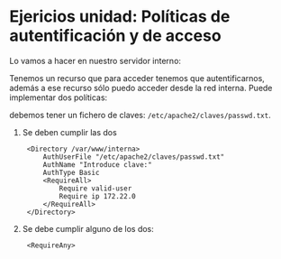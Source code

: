 # Ejericios unidad: Políticas de autentificación y de acceso

Lo vamos a hacer en nuestro servidor interno:

Tenemos un recurso que para acceder tenemos que autentificarnos, además a ese recurso sólo puedo acceder desde la red interna. Puede implementar dos políticas:

debemos tener un fichero de claves: `/etc/apache2/claves/passwd.txt`.

1. Se deben cumplir las dos 

		<Directory /var/www/interna>
			AuthUserFile "/etc/apache2/claves/passwd.txt"
			AuthName "Introduce clave:"
			AuthType Basic
			<RequireAll>
				Require valid-user
				Require ip 172.22.0
			</RequireAll>
		</Directory>

2. Se debe cumplir alguno de los dos:

		<RequireAny>